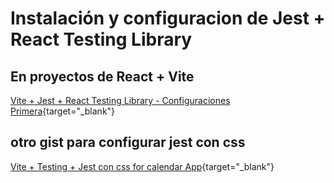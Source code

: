 # Instalación y configuracion de Jest + React Testing Library


## En proyectos de React + Vite

[Vite + Jest + React Testing Library - Configuraciones Primera](https://gist.github.com/michaeljav/83b1242143c56c9823c33e5fda812ce1){target="_blank"}


## otro gist para configurar jest con css
[Vite + Testing + Jest con css for calendar App](https://gist.github.com/michaeljav/57293751e2a0f04a6f40c7d22657193b){target="_blank"}
```
```
